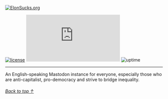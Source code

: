 [![ElonSucks.org](https://i.imgur.com/SU9w4B3.png)](https://elonsucks.org)

[![license](https://img.shields.io/badge/License-APGL-green.svg)](LICENSE)
[![last commit](https://img.shields.io/github/last-commit/elon-sucks/elonsucks.org)](https://github.com/elon-sucks/elonsucks.org/commits/master)
![uptime](https://img.shields.io/uptimerobot/ratio/7/m793122693-9a5ff3639e0f1fb1d48fb53b?logo=Uptime)

---

An English-speaking Mastodon instance for everyone, especially those who are anti-capitalist, pro-democracy and strive to bridge inequality.

###### [Back to top ↑](https://github.com/elon-sucks/elonsucks.org#)
